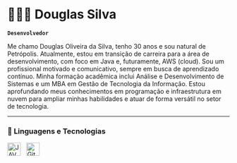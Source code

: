 # 👩🏻‍💻 Douglas Silva

**`Desenvolvedor`**

Me chamo Douglas Oliveira da Silva, tenho 30 anos e sou natural de Petrópolis. Atualmente, estou em transição de carreira para a área de desenvolvimento, com foco em Java e, futuramente, AWS (cloud). Sou um profissional motivado e comunicativo, sempre em busca de aprendizado contínuo.
Minha formação acadêmica inclui Análise e Desenvolvimento de Sistemas e um MBA em Gestão de Tecnologia da Informação. Estou aprofundando meus conhecimentos em programação e infraestrutura em nuvem para ampliar minhas habilidades e atuar de forma versátil no setor de tecnologia.


---

### 🤖 Linguagens e Tecnologias

<img 
    align="left" 
    alt="JAVA"
    title="JAVA" 
    width="30px" 
    style="padding-right: 10px;" 
    src="https://cdn.jsdelivr.net/gh/devicons/devicon@latest/icons/java/java-original.svg" 
/>

<img 
    align="left" 
    alt="Git" 
    title="Git"
    width="30px" 
    style="padding-right: 10px;" 
    src="https://cdn.jsdelivr.net/gh/devicons/devicon@latest/icons/git/git-original.svg" 
/>

<br/>
<br/>
